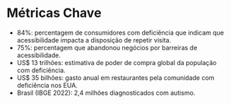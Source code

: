 # Métricas Chave

- 84%: percentagem de consumidores com deficiência que indicam que acessibilidade impacta a disposição de repetir visita.
- 75%: percentagem que abandonou negócios por barreiras de acessibilidade.
- US$ 13 trilhões: estimativa de poder de compra global da população com deficiência.
- US$ 35 bilhões: gasto anual em restaurantes pela comunidade com deficiência nos EUA.
- Brasil (IBGE 2022): 2,4 milhões diagnosticados com autismo.
